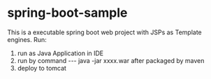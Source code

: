 # spring-boot-sample
This is a executable spring boot web project with JSPs as Template engines.
Run:
1. run as Java Application in IDE
2. run by command --- java -jar xxxx.war after packaged by maven
3. deploy to tomcat
